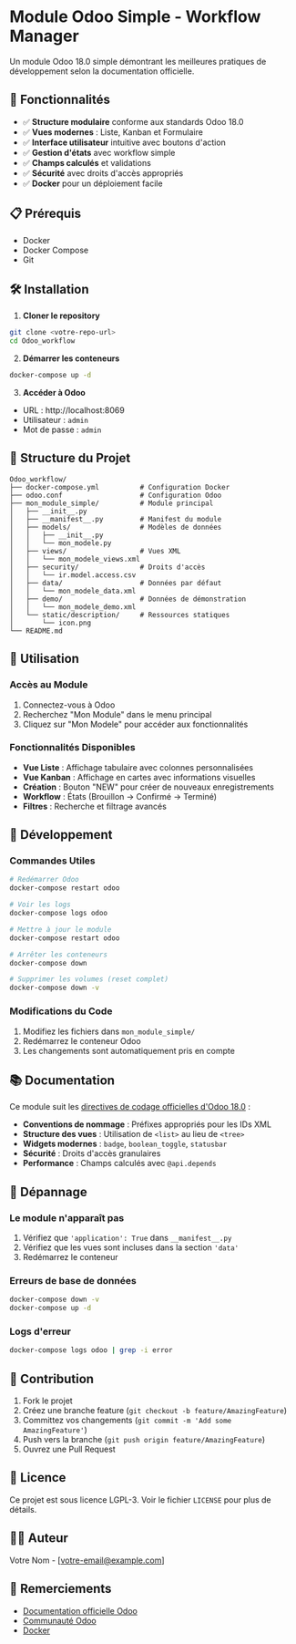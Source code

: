 # Module Odoo Simple - Workflow Manager

Un module Odoo 18.0 simple démontrant les meilleures pratiques de développement selon la documentation officielle.

## 🚀 Fonctionnalités

- ✅ **Structure modulaire** conforme aux standards Odoo 18.0
- ✅ **Vues modernes** : Liste, Kanban et Formulaire
- ✅ **Interface utilisateur** intuitive avec boutons d'action
- ✅ **Gestion d'états** avec workflow simple
- ✅ **Champs calculés** et validations
- ✅ **Sécurité** avec droits d'accès appropriés
- ✅ **Docker** pour un déploiement facile

## 📋 Prérequis

- Docker
- Docker Compose
- Git

## 🛠️ Installation

1. **Cloner le repository**
```bash
git clone <votre-repo-url>
cd Odoo_workflow
```

2. **Démarrer les conteneurs**
```bash
docker-compose up -d
```

3. **Accéder à Odoo**
- URL : http://localhost:8069
- Utilisateur : `admin`
- Mot de passe : `admin`

## 📁 Structure du Projet

```
Odoo_workflow/
├── docker-compose.yml          # Configuration Docker
├── odoo.conf                   # Configuration Odoo
├── mon_module_simple/          # Module principal
│   ├── __init__.py
│   ├── __manifest__.py         # Manifest du module
│   ├── models/                 # Modèles de données
│   │   ├── __init__.py
│   │   └── mon_modele.py
│   ├── views/                  # Vues XML
│   │   └── mon_modele_views.xml
│   ├── security/               # Droits d'accès
│   │   └── ir.model.access.csv
│   ├── data/                   # Données par défaut
│   │   └── mon_modele_data.xml
│   ├── demo/                   # Données de démonstration
│   │   └── mon_modele_demo.xml
│   └── static/description/     # Ressources statiques
│       └── icon.png
└── README.md
```

## 🎯 Utilisation

### Accès au Module

1. Connectez-vous à Odoo
2. Recherchez "Mon Module" dans le menu principal
3. Cliquez sur "Mon Modele" pour accéder aux fonctionnalités

### Fonctionnalités Disponibles

- **Vue Liste** : Affichage tabulaire avec colonnes personnalisées
- **Vue Kanban** : Affichage en cartes avec informations visuelles
- **Création** : Bouton "NEW" pour créer de nouveaux enregistrements
- **Workflow** : États (Brouillon → Confirmé → Terminé)
- **Filtres** : Recherche et filtrage avancés

## 🔧 Développement

### Commandes Utiles

```bash
# Redémarrer Odoo
docker-compose restart odoo

# Voir les logs
docker-compose logs odoo

# Mettre à jour le module
docker-compose restart odoo

# Arrêter les conteneurs
docker-compose down

# Supprimer les volumes (reset complet)
docker-compose down -v
```

### Modifications du Code

1. Modifiez les fichiers dans `mon_module_simple/`
2. Redémarrez le conteneur Odoo
3. Les changements sont automatiquement pris en compte

## 📚 Documentation

Ce module suit les [directives de codage officielles d'Odoo 18.0](https://www.odoo.com/documentation/18.0/fr/contributing/development/coding_guidelines.html) :

- **Conventions de nommage** : Préfixes appropriés pour les IDs XML
- **Structure des vues** : Utilisation de `<list>` au lieu de `<tree>`
- **Widgets modernes** : `badge`, `boolean_toggle`, `statusbar`
- **Sécurité** : Droits d'accès granulaires
- **Performance** : Champs calculés avec `@api.depends`

## 🐛 Dépannage

### Le module n'apparaît pas
1. Vérifiez que `'application': True` dans `__manifest__.py`
2. Vérifiez que les vues sont incluses dans la section `'data'`
3. Redémarrez le conteneur

### Erreurs de base de données
```bash
docker-compose down -v
docker-compose up -d
```

### Logs d'erreur
```bash
docker-compose logs odoo | grep -i error
```

## 🤝 Contribution

1. Fork le projet
2. Créez une branche feature (`git checkout -b feature/AmazingFeature`)
3. Committez vos changements (`git commit -m 'Add some AmazingFeature'`)
4. Push vers la branche (`git push origin feature/AmazingFeature`)
5. Ouvrez une Pull Request

## 📄 Licence

Ce projet est sous licence LGPL-3. Voir le fichier `LICENSE` pour plus de détails.

## 👨‍💻 Auteur

Votre Nom - [votre-email@example.com]

## 🙏 Remerciements

- [Documentation officielle Odoo](https://www.odoo.com/documentation/18.0/)
- [Communauté Odoo](https://www.odoo.com/forum)
- [Docker](https://www.docker.com/) 